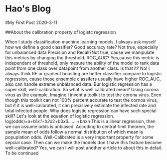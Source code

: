 # Hao's Blog

#My First Post  2020-3-11

##About the calibration property of logistc regression

When I study classification machine learning models, I always ask myself how we define a good classifier?
Good accuracy rate? Not true, especially for unbalanced data
Precision and Recall?Not true, cause we manipulate this metrics by changing the threshold.
ROC_AUC? Yes,cause this metric is independent of threshold, only mesure the ability of the model to rank data point from one class over datapoint from another class.
Is that it? No!
I always think RF or gradient boosting are better classifier compare to logistic regression, cause those ensemble classifers usually have higher ROC_AUC, also can handle extreme unbalanced data. Bur logistic regression has a super skill, well-calibration.
So what is well calibrated mean?
Using corona virus as the example. Imagine I invent a toolkit to test the corona virus. Even though this toolkit can not 100% percent accurate to test the cornoa virus, but if it is well-calibrated, it can precisively estimate the infected rate and total infected people.
Why does logistic regression can have such special skill?
Let's look at the equation of logistic regression.
log(odds)=a+b1*x1+b2*x2+b3*x3.......+bn*xn
This is a linear regression, then we can assume odds is unbiased.
Accoding to central-limit theorem, the sample mean of odds follow a normal distribution of which mean is popuplation odds.
Well-Calibrated is a very important property for some sepcial case.
Then can we make the models don't have this feature become well-calibrated? Yes, we can
I will post another airticle to about this in detail.
To be continued

